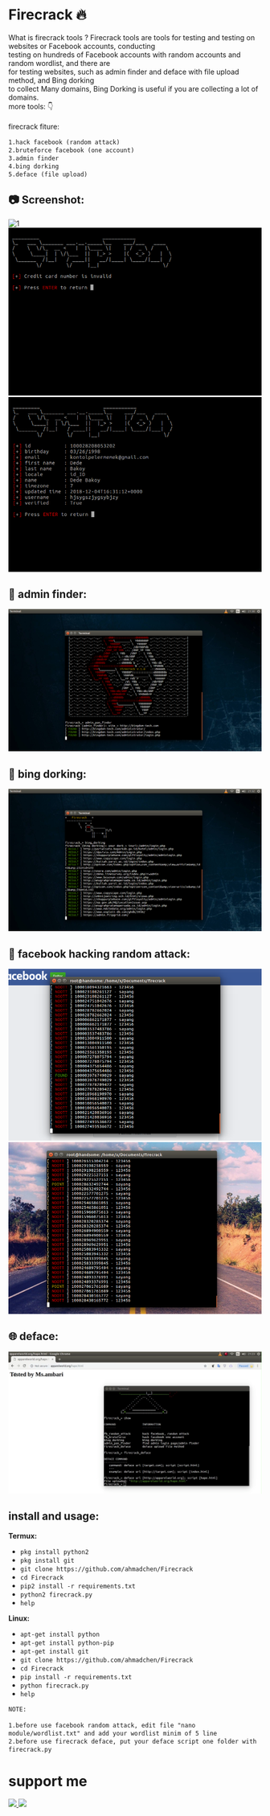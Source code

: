 # Firecrack :fire:

What is firecrack tools ?
Firecrack tools are tools for testing and testing on websites or Facebook accounts, conducting<br>
testing on hundreds of Facebook accounts with random accounts and random wordlist, and there are<br>
for testing websites, such as admin finder and deface with file upload method, and Bing dorking<br>
to collect Many domains, Bing Dorking is useful if you are collecting a lot of domains.<br>
more tools: :point_down:<br>
<br>firecrack fiture:<br>

```
1.hack facebook (random attack)
2.bruteforce facebook (one account)
3.admin finder
4.bing dorking
5.deface (file upload)
```

## :camera: Screenshot:
![1](https://github.com/ahmadchen/Firecrack/blob/master/img/1.png)
![2](https://github.com/ahmadchen/Firecrack/blob/master/img/2.png)
![3](https://github.com/ahmadchen/Firecrack/blob/master/img/3.png)
## :mag_right: admin finder:
![4](https://github.com/ahmadchen/Firecrack/blob/master/img/admin_pan.png)
## :page_with_curl: bing dorking:
![5](https://github.com/ahmadchen/Firecrack/blob/master/img/dorking.png)
## :game_die: facebook hacking random attack:
![6](https://github.com/ahmadchen/Firecrack/blob/master/img/random_1.png)
![7](https://github.com/ahmadchen/Firecrack/blob/master/img/random_2.png)
## :globe_with_meridians: deface:
![8](https://github.com/ahmadchen/Firecrack/blob/master/img/deface.png)

## install and usage:

**Termux:**
* `pkg install python2`
* `pkg install git`
* `git clone https://github.com/ahmadchen/Firecrack`
* `cd Firecrack`
* `pip2 install -r requirements.txt`
* `python2 firecrack.py`
* `help`

**Linux:**
* `apt-get install python`
* `apt-get install python-pip`
* `apt-get install git`
* `git clone https://github.com/ahmadchen/Firecrack`
* `cd Firecrack`
* `pip install -r requirements.txt`
* `python firecrack.py`
* `help`

```
NOTE:

1.before use facebook random attack, edit file "nano module/wordlist.txt" and add your wordlist minim of 5 line
2.before use firecrack deface, put your deface script one folder with firecrack.py
```

# support me

<a href="https://www.youtube.com/"><img src="https://img.shields.io/badge/subcribe-YouTube-red.svg"> <a href="https://t.me/cardingtutorialfreeindonesia"><img src="https://img.shields.io/badge/telegram-Ms.ambari-blue.svg">
